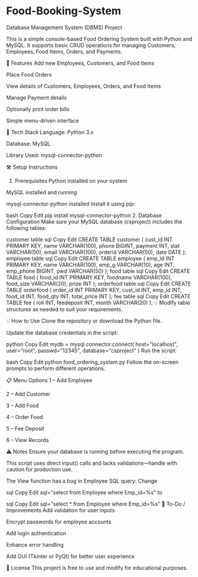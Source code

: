 # Food-Booking-System
Database Management System (DBMS) Project

This is a simple console-based Food Ordering System built with Python and MySQL. It supports basic CRUD operations for managing Customers, Employees, Food Items, Orders, and Payments.

🚀 Features
Add new Employees, Customers, and Food Items

Place Food Orders

View details of Customers, Employees, Orders, and Food Items

Manage Payment details

Optionally print order bills

Simple menu-driven interface

🧰 Tech Stack
Language: Python 3.x

Database: MySQL

Library Used: mysql-connector-python

🛠️ Setup Instructions
1. Prerequisites
Python installed on your system

MySQL installed and running

mysql-connector-python installed
Install it using pip:

bash
Copy
Edit
pip install mysql-connector-python
2. Database Configuration
Make sure your MySQL database (csproject) includes the following tables:

customer table
sql
Copy
Edit
CREATE TABLE customer (
  cust_id INT PRIMARY KEY,
  name VARCHAR(100),
  phone BIGINT,
  payment INT,
  stat VARCHAR(50),
  email VARCHAR(100),
  orderid VARCHAR(50),
  date DATE
);
employee table
sql
Copy
Edit
CREATE TABLE employee (
  emp_id INT PRIMARY KEY,
  name VARCHAR(100),
  emp_g VARCHAR(10),
  age INT,
  emp_phone BIGINT,
  pwd VARCHAR(50)
);
food table
sql
Copy
Edit
CREATE TABLE food (
  food_id INT PRIMARY KEY,
  foodname VARCHAR(100),
  food_size VARCHAR(20),
  prize INT
);
orderfood table
sql
Copy
Edit
CREATE TABLE orderfood (
  order_id INT PRIMARY KEY,
  cust_id INT,
  emp_id INT,
  food_id INT,
  food_qty INT,
  total_price INT
);
fee table
sql
Copy
Edit
CREATE TABLE fee (
  roll INT,
  feedeposit INT,
  month VARCHAR(20)
);
💡 Modify table structures as needed to suit your requirements.

💡 How to Use
Clone the repository or download the Python file.

Update the database credentials in the script:

python
Copy
Edit
mydb = mysql.connector.connect(
    host="localhost",
    user="root",
    passwd="12345",
    database="csproject"
)
Run the script:

bash
Copy
Edit
python food_ordering_system.py
Follow the on-screen prompts to perform different operations.

📋 Menu Options
1 – Add Employee

2 – Add Customer

3 – Add Food

4 – Order Food

5 – Fee Deposit

6 – View Records

⚠️ Notes
Ensure your database is running before executing the program.

This script uses direct input() calls and lacks validations—handle with caution for production use.

The View function has a bug in Employee SQL query:
Change

sql
Copy
Edit
sql="select  from Employee where Emp_id=%s"
to

sql
Copy
Edit
sql="select * from Employee where Emp_id=%s"
📌 To-Do / Improvements
Add validation for user inputs

Encrypt passwords for employee accounts

Add login authentication

Enhance error handling

Add GUI (Tkinter or PyQt) for better user experience

📄 License
This project is free to use and modify for educational purposes.
